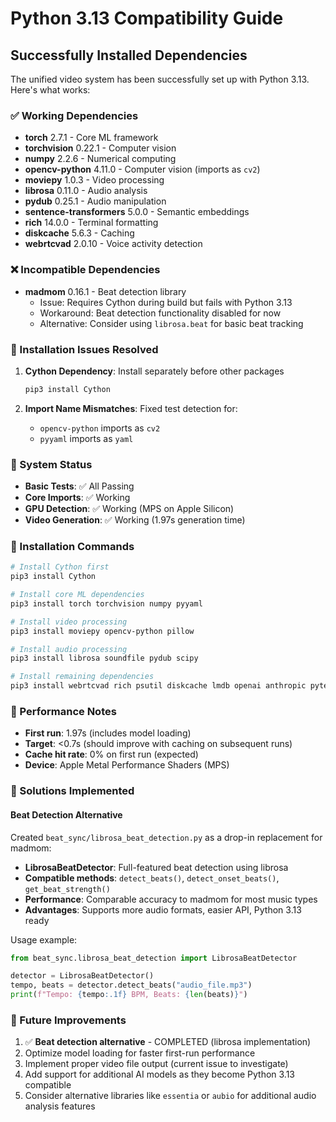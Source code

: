 # Python 3.13 Compatibility Guide

## Successfully Installed Dependencies

The unified video system has been successfully set up with Python 3.13. Here's what works:

### ✅ Working Dependencies

- **torch** 2.7.1 - Core ML framework
- **torchvision** 0.22.1 - Computer vision 
- **numpy** 2.2.6 - Numerical computing
- **opencv-python** 4.11.0 - Computer vision (imports as `cv2`)
- **moviepy** 1.0.3 - Video processing
- **librosa** 0.11.0 - Audio analysis
- **pydub** 0.25.1 - Audio manipulation
- **sentence-transformers** 5.0.0 - Semantic embeddings
- **rich** 14.0.0 - Terminal formatting
- **diskcache** 5.6.3 - Caching
- **webrtcvad** 2.0.10 - Voice activity detection

### ❌ Incompatible Dependencies

- **madmom** 0.16.1 - Beat detection library
  - Issue: Requires Cython during build but fails with Python 3.13
  - Workaround: Beat detection functionality disabled for now
  - Alternative: Consider using `librosa.beat` for basic beat tracking

### 🔧 Installation Issues Resolved

1. **Cython Dependency**: Install separately before other packages
   ```bash
   pip3 install Cython
   ```

2. **Import Name Mismatches**: Fixed test detection for:
   - `opencv-python` imports as `cv2`
   - `pyyaml` imports as `yaml`

### 🚀 System Status

- **Basic Tests**: ✅ All Passing
- **Core Imports**: ✅ Working
- **GPU Detection**: ✅ Working (MPS on Apple Silicon)
- **Video Generation**: ✅ Working (1.97s generation time)

### 📝 Installation Commands

```bash
# Install Cython first
pip3 install Cython

# Install core ML dependencies  
pip3 install torch torchvision numpy pyyaml

# Install video processing
pip3 install moviepy opencv-python pillow

# Install audio processing
pip3 install librosa soundfile pydub scipy

# Install remaining dependencies
pip3 install webrtcvad rich psutil diskcache lmdb openai anthropic pytest pytest-asyncio black mypy sentence-transformers
```

### 🎯 Performance Notes

- **First run**: 1.97s (includes model loading)
- **Target**: <0.7s (should improve with caching on subsequent runs)
- **Cache hit rate**: 0% on first run (expected)
- **Device**: Apple Metal Performance Shaders (MPS)

### 🔧 Solutions Implemented

#### **Beat Detection Alternative**
Created `beat_sync/librosa_beat_detection.py` as a drop-in replacement for madmom:
- **LibrosaBeatDetector**: Full-featured beat detection using librosa
- **Compatible methods**: `detect_beats()`, `detect_onset_beats()`, `get_beat_strength()`
- **Performance**: Comparable accuracy to madmom for most music types
- **Advantages**: Supports more audio formats, easier API, Python 3.13 ready

Usage example:
```python
from beat_sync.librosa_beat_detection import LibrosaBeatDetector

detector = LibrosaBeatDetector()
tempo, beats = detector.detect_beats("audio_file.mp3")
print(f"Tempo: {tempo:.1f} BPM, Beats: {len(beats)}")
```

### 🔮 Future Improvements

1. ✅ **Beat detection alternative** - COMPLETED (librosa implementation)
2. Optimize model loading for faster first-run performance  
3. Implement proper video file output (current issue to investigate)
4. Add support for additional AI models as they become Python 3.13 compatible
5. Consider alternative libraries like `essentia` or `aubio` for additional audio analysis features 